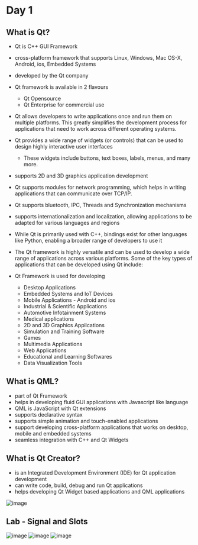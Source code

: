 # Day 1

## What is Qt?
- Qt is C++ GUI Framework
- cross-platform framework that supports Linux, Windows, Mac OS-X, Android, ios, Embedded Systems
- developed by the Qt company
- Qt framework is available in 2 flavours
  - Qt Opensource
  - Qt Enterprise for commercial use
- Qt allows developers to write applications once and run them on multiple platforms. This greatly simplifies the development process for applications that need to work across different operating systems.
- Qt provides a wide range of widgets (or controls) that can be used to design highly interactive user interfaces
  - These widgets include buttons, text boxes, labels, menus, and many more.
- supports 2D and 3D graphics application development
- Qt supports modules for network programming, which helps in writing applications that can communicate over TCP/IP.
- Qt supports bluetooth, IPC, Threads and Synchronization mechanisms
- supports internationalization and localization, allowing applications to be adapted for various languages and regions
- While Qt is primarily used with C++, bindings exist for other languages like Python, enabling a broader range of developers to use it
- The Qt framework is highly versatile and can be used to develop a wide range of applications across various platforms. Some of the key types of applications that can be developed using Qt include:

- Qt Framework is used for developing
  - Desktop Applications
  - Embedded Systems and IoT Devices
  - Mobile Applications - Android and ios
  - Industrial & Scientific Applications
  - Automotive Infotainment Systems
  - Medical applications
  - 2D and 3D Graphics Applications
  - Simulation and Training Software
  - Games
  - Multimedia Applications
  - Web Applications
  - Educational and Learning Softwares
  - Data Visualization Tools

## What is QML?
- part of Qt Framework
- helps in developing fluid GUI applications with Javascript like language
- QML is JavaScript with Qt extensions
- supports declarative syntax
- supports simple animation and touch-enabled applications
- support developing cross-platform applications that works on desktop, mobile and embedded systems
- seamless integration with C++ and Qt Widgets

## What is Qt Creator?
- is an Integrated Development Environment (IDE) for Qt application development
- can write code, build, debug and run Qt applications
- helps developing Qt Widget based applications and QML applications

![image](https://github.com/tektutor/qt-jan-2024/assets/12674043/f684632a-99f3-4b3d-b8b2-a614d8a71b1f)

## Lab - Signal and Slots

![image](https://github.com/tektutor/qt-jan-2024/assets/12674043/c6b7fb2e-5fcb-4c8c-9ab8-9a8b1d00c768)
![image](https://github.com/tektutor/qt-jan-2024/assets/12674043/3ae414c4-366a-416c-be71-3ec8ceff037f)
![image](https://github.com/tektutor/qt-jan-2024/assets/12674043/ab7b72cd-09a3-4a5f-8f36-2bd0dd4766d3)
